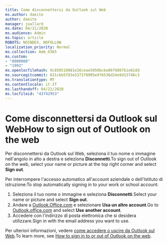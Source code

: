 ```yaml
---
title: Come disconnettersi da Outlook sul Web
ms.author: daeite
author: daeite
manager: joallard
ms.date: 04/21/2020
ms.audience: Admin
ms.topic: article
ROBOTS: NOINDEX, NOFOLLOW
localization_priority: Normal
ms.collection: Adm_O365
ms.custom:
- "8000008"
- "1993"
ms.openlocfilehash: 9c850510881e16ceae5050bcbe06f6897b1e61dd
ms.sourcegitcommit: 631cbb5f03e5371f0995e976536d24e9d13746c3
ms.translationtype: MT
ms.contentlocale: it-IT
ms.lasthandoff: 04/22/2020
ms.locfileid: "43742953"
---
```

# <a name="how-to-sign-out-of-outlook-on-the-web"></a><span data-ttu-id="b15cf-102">Come disconnettersi da Outlook sul Web</span><span class="sxs-lookup"><span data-stu-id="b15cf-102">How to sign out of Outlook on the web</span></span>

<span data-ttu-id="b15cf-103">Per disconnettersi da Outlook sul Web, seleziona il tuo nome o immagine nell'angolo in alto a destra e seleziona **Disconnetti**.</span><span class="sxs-lookup"><span data-stu-id="b15cf-103">To sign out of Outlook on the web, select your name or picture at the top right corner and select **Sign out**.</span></span>

<span data-ttu-id="b15cf-104">Per interrompere l'accesso automatico all'account aziendale o dell'Istituto di istruzione:</span><span class="sxs-lookup"><span data-stu-id="b15cf-104">To stop automatically signing in to your work or school account:</span></span>

1. <span data-ttu-id="b15cf-105">Seleziona il tuo nome o immagine e seleziona **Disconnetti**.</span><span class="sxs-lookup"><span data-stu-id="b15cf-105">Select your name or picture and select **Sign out**.</span></span>
1. <span data-ttu-id="b15cf-106">Andare a [Outlook.Office.com](https://outlook.office.com/) e selezionare **Usa un altro account**.</span><span class="sxs-lookup"><span data-stu-id="b15cf-106">Go to [Outlook.office.com](https://outlook.office.com/) and select **Use another account**.</span></span>
1. <span data-ttu-id="b15cf-107">Accedere con l'indirizzo di posta elettronica che si desidera utilizzare.</span><span class="sxs-lookup"><span data-stu-id="b15cf-107">Sign in with the email address you want to use.</span></span>

<span data-ttu-id="b15cf-108">Per ulteriori informazioni, vedere [come accedere o uscire da Outlook sul Web](https://support.office.com/article/763fab4d-0138-4814-b450-37fc286bcb79).</span><span class="sxs-lookup"><span data-stu-id="b15cf-108">To learn more, see [How to sign in to or out of Outlook on the web](https://support.office.com/article/763fab4d-0138-4814-b450-37fc286bcb79).</span></span>